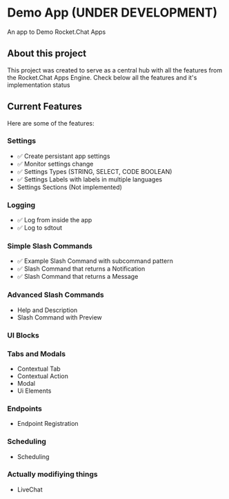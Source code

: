 # Demo App (UNDER DEVELOPMENT)
An app to Demo Rocket.Chat Apps

## About this project
This project was created to serve as a central hub with all the features from the Rocket.Chat Apps Engine. Check below all the features and it's implementation status

## Current Features
Here are some of the features:

### Settings
  - ✅ Create persistant app settings
  - ✅ Monitor settings change
  - ✅ Settings Types (STRING, SELECT, CODE BOOLEAN)
  - ✅ Settings Labels with labels in multiple languages
  - Settings Sections (Not implemented)

### Logging
  - ✅ Log from inside the app
  - ✅ Log to sdtout

### Simple Slash Commands
  - ✅ Example Slash Command with subcommand pattern
  - ✅ Slash Command that returns a Notification
  - ✅ Slash Command that returns a Message

### Advanced Slash Commands
  - Help and Description
  - Slash Command with Preview
### UI Blocks


### Tabs and Modals
- Contextual Tab
- Contextual Action
- Modal
- Ui Elements

### Endpoints
- Endpoint Registration
  
### Scheduling
- Scheduling

### Actually modifiying things
- LiveChat
